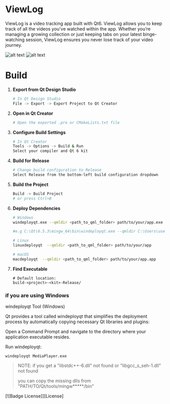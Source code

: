 # ViewLog

ViewLog is a video tracking app built with Qt6. ViewLog allows you to keep track of all the videos you've watched within the app. Whether you’re managing a growing collection or just keeping tabs on your latest binge-watching session, ViewLog ensures you never lose track of your video journey.

![alt text](https://i.imgur.com/bLT1J6n.png)
![alt text](https://i.imgur.com/sbs83Yt.png)

# Build

1. **Export from Qt Design Studio**
   ```bash
   # In Qt Design Studio
   File -> Export -> Export Project to Qt Creator
   ```

2. **Open in Qt Creator**
   ```bash
   # Open the exported .pro or CMakeLists.txt file
   ```

3. **Configure Build Settings**
   ```bash
   # In Qt Creator
   Tools -> Options -> Build & Run
   Select your compiler and Qt 6 kit
   ```

4. **Build for Release**
   ```bash
   # Change build configuration to Release
   Select Release from the bottom-left build configuration dropdown
   ```

5. **Build the Project**
   ```bash
   Build -> Build Project
   # or press Ctrl+B
   ```

6. **Deploy Dependencies**
   ```bash
   # Windows
   windeployqt.exe --qmldir <path_to_qml_folder> path/to/your/app.exe

   #e.g C:\Qt\6.5.3\mingw_64\bin\windeployqt.exe --qmldir C:\Users\user1\Desktop\qt\ViewLog\content\. ViewLog.exe

   # Linux
   linuxdeployqt  --qmldir <path_to_qml_folder> path/to/your/app

   # macOS
   macdeployqt  --qmldir <path_to_qml_folder> path/to/your/app.app
   ```

7. **Find Executable**
   ```
   # Default location:
   build-<project>-<kit>-Release/
   ```


### if you are using Windows

windeployqt Tool (Windows)

Qt provides a tool called windeployqt that simplifies the deployment process by automatically copying necessary Qt libraries and plugins:

Open a Command Prompt and navigate to the directory where your application executable resides.

Run windeployqt:

```console
windeployqt MediaPlayer.exe
```

> NOTE: if you get a "libstdc++-6.dll" not found or "libgcc_s_seh-1.dll" not found
>
> you can copy the missing dlls from "PATH/TO/Qt/tools/mingw*****/bin"

[![Badge License]][License]
